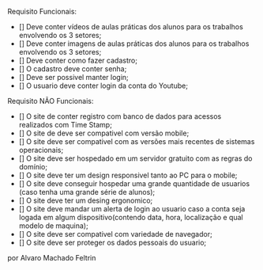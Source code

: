 Requisito Funcionais:

- [] Deve conter vídeos de aulas práticas dos alunos para os trabalhos envolvendo os 3 setores;
- [] Deve conter imagens de aulas práticas dos alunos para os trabalhos envolvendo os 3 setores;
- [] Deve conter como fazer cadastro; 
- [] O cadastro deve conter senha;
- [] Deve ser possivel manter login;
- [] O usuario deve conter login da conta do Youtube;

Requisito NÃO Funcionais:

- [] O site de conter registro com banco de dados para acessos realizados com Time Stamp;
- [] O site de deve ser compativel com versão mobile;
- [] O site deve ser compativel com as versões mais recentes de sistemas operacionais;
- [] O site deve ser hospedado em um servidor gratuito com as regras do domínio;
- [] O site deve ter um design responsivel tanto ao PC para o mobile;
- [] O site deve conseguir hospedar uma grande quantidade de usuarios (caso tenha uma grande série de alunos);
- [] O site deve ter um desing ergonomico;
- [] O site deve mandar um alerta de login ao usuario caso a conta seja logada em algum dispositivo(contendo data, hora, localização e qual modelo de maquina);
- [] O site deve ser compativel com variedade de navegador;
- [] O site deve ser proteger os dados pessoais do usuario;

por Alvaro Machado Feltrin